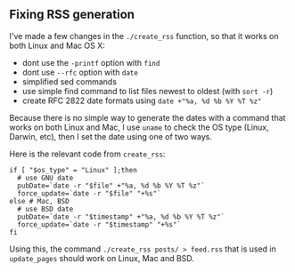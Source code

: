 

## Fixing RSS generation

I've made a few changes in the `./create_rss` function, so that it works on both Linux and Mac OS X:

- dont use the `-printf` option with `find`
- dont use `--rfc` option with `date`
- simplified sed commands
- use simple find command to list files newest to oldest (with `sort -r`)
- create RFC 2822 date formats using `date +"%a, %d %b %Y %T %z"`

Because there is no simple way to generate the dates with a command that works on both Linux and Mac, I use `uname` to check the OS type (Linux, Darwin, etc), then I set the date using one of two ways.

Here is the relevant code from `create_rss`:

```
if [ "$os_type" = "Linux" ];then
  # use GNU date
  pubDate=`date -r "$file" +"%a, %d %b %Y %T %z"`
  force_update=`date -r "$file" "+%s"`
else # Mac, BSD
  # use BSD date
  pubDate=`date -r "$timestamp" +"%a, %d %b %Y %T %z"`
  force_update=`date -r "$timestamp" "+%s"`
fi
```

Using this, the command `./create_rss posts/ > feed.rss` that is used in `update_pages` should work on Linux, Mac and BSD.

